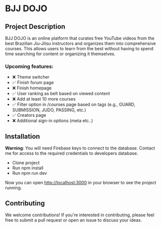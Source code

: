 
# BJJ DOJO

## Project Description

BJJ DOJO is an online platform that curates free YouTube videos from the best Brazilian Jiu-Jitsu instructors and organizes them into comprehensive courses. This allows users to learn from the best without having to spend time searching for content or organizing it themselves.

### Upcoming features:

- :x: Theme switcher
- :white_check_mark: Finish forum page
- :x: Finish homepage
- :white_check_mark: User ranking as belt based on viewed content
- :x: Add at least 10 more courses
- :white_check_mark: Filter option in /courses page based on tags (e.g., GUARD, SUBMISSION, JUDO, PASSING, etc.)
- :white_check_mark: Creators page
- :x: Additional sign-in options (meta etc..)

## Installation

**Warning**: You will need Firebase keys to connect to the database. Contact me for access to the required credentials to developers database.

- Clone project
- Run npm install
- Run npm run dev

Now you can open [http://localhost:3000](http://localhost:3000) in your browser to see the project running.


## Contributing

We welcome contributions! If you're interested in contributing, please feel free to submit a pull request or open an issue to discuss your ideas.
